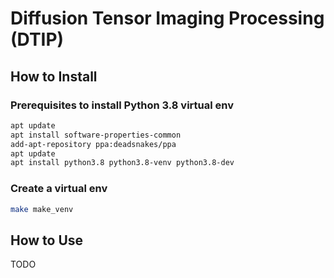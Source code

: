 # Diffusion Tensor Imaging Processing (DTIP)

## How to Install
### Prerequisites to install Python 3.8 virtual env
```bash
apt update
apt install software-properties-common
add-apt-repository ppa:deadsnakes/ppa
apt update
apt install python3.8 python3.8-venv python3.8-dev
```
### Create a virtual env
```bash
make make_venv
```

## How to Use
TODO
